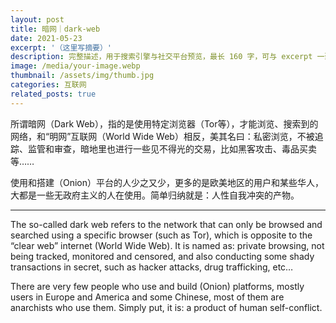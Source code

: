 ```yaml
---
layout: post
title: 暗网｜dark-web
date: 2021-05-23
excerpt: '（这里写摘要）'
description: 完整描述，用于搜索引擎与社交平台预览，最长 160 字，可与 excerpt 一致
image: /media/your-image.webp
thumbnail: /assets/img/thumb.jpg
categories: 互联网
related_posts: true
---
```


所谓暗网（Dark Web），指的是使用特定浏览器（Tor等），才能浏览、搜索到的网络，和“明网”互联网（World Wide Web）相反，美其名曰：私密浏览，不被追踪、监管和审查，暗地里也进行一些见不得光的交易，比如黑客攻击、毒品买卖等……

使用和搭建（Onion）平台的人少之又少，更多的是欧美地区的用户和某些华人，大都是一些无政府主义的人在使用。简单归纳就是：人性自我冲突的产物。

---

The so-called dark web refers to the network that can only be browsed and searched using a specific browser (such as Tor), which is opposite to the “clear web” internet (World Wide Web). It is named as: private browsing, not being tracked, monitored and censored, and also conducting some shady transactions in secret, such as hacker attacks, drug trafficking, etc…

There are very few people who use and build (Onion) platforms, mostly users in Europe and America and some Chinese, most of them are anarchists who use them. Simply put, it is: a product of human self-conflict.